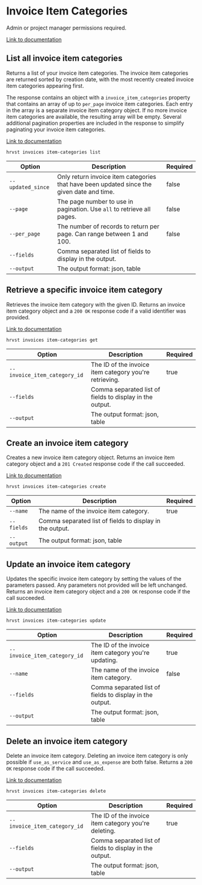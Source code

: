 # Invoice Item Categories

Admin or project manager permissions required.

[Link to documentation](https://help.getharvest.com/api-v2/invoices-api/invoices/invoice-item-categories/)

## List all invoice item categories

Returns a list of your invoice item categories. The invoice item categories are returned sorted by creation date, with the most recently created invoice item categories appearing first.

The response contains an object with a `invoice_item_categories` property that contains an array of up to `per_page` invoice item categories. Each entry in the array is a separate invoice item category object. If no more invoice item categories are available, the resulting array will be empty. Several additional pagination properties are included in the response to simplify paginating your invoice item categories.

[Link to documentation](https://help.getharvest.com/api-v2/invoices-api/invoices/invoice-item-categories/)

```
hrvst invoices item-categories list
```

| Option            | Description                                                                               | Required |
| ----------------- | ----------------------------------------------------------------------------------------- | -------- |
| `--updated_since` | Only return invoice item categories that have been updated since the given date and time. | false    |
| `--page`          | The page number to use in pagination. Use `all` to retrieve all pages.                    | false    |
| `--per_page`      | The number of records to return per page. Can range between 1 and 100.                    | false    |
| `--fields`        | Comma separated list of fields to display in the output.                                  |          |
| `--output`        | The output format: json, table                                                            |          |

## Retrieve a specific invoice item category

Retrieves the invoice item category with the given ID. Returns an invoice item category object and a `200 OK` response code if a valid identifier was provided.

[Link to documentation](https://help.getharvest.com/api-v2/invoices-api/invoices/invoice-item-categories/#retrieve-an-invoice-item-category)

```
hrvst invoices item-categories get
```

| Option                       | Description                                              | Required |
| ---------------------------- | -------------------------------------------------------- | -------- |
| `--invoice_item_category_id` | The ID of the invoice item category you're retrieving.   | true     |
| `--fields`                   | Comma separated list of fields to display in the output. |          |
| `--output`                   | The output format: json, table                           |          |

## Create an invoice item category

Creates a new invoice item category object. Returns an invoice item category object and a `201 Created` response code if the call succeeded.

[Link to documentation](https://help.getharvest.com/api-v2/invoices-api/invoices/invoice-item-categories/#create-an-invoice-item-category)

```
hrvst invoices item-categories create
```

| Option     | Description                                              | Required |
| ---------- | -------------------------------------------------------- | -------- |
| `--name`   | The name of the invoice item category.                   | true     |
| `--fields` | Comma separated list of fields to display in the output. |          |
| `--output` | The output format: json, table                           |          |

## Update an invoice item category

Updates the specific invoice item category by setting the values of the parameters passed. Any parameters not provided will be left unchanged. Returns an invoice item category object and a `200 OK` response code if the call succeeded.

[Link to documentation](https://help.getharvest.com/api-v2/invoices-api/invoices/invoice-item-categories/#update-an-invoice-item-category)

```
hrvst invoices item-categories update
```

| Option                       | Description                                              | Required |
| ---------------------------- | -------------------------------------------------------- | -------- |
| `--invoice_item_category_id` | The ID of the invoice item category you're updating.     | true     |
| `--name`                     | The name of the invoice item category.                   | false    |
| `--fields`                   | Comma separated list of fields to display in the output. |          |
| `--output`                   | The output format: json, table                           |          |

## Delete an invoice item category

Delete an invoice item category. Deleting an invoice item category is only possible if `use_as_service` and `use_as_expense` are both false. Returns a `200 OK` response code if the call succeeded.

[Link to documentation](https://help.getharvest.com/api-v2/invoices-api/invoices/invoice-item-categories/#delete-an-invoice-item-category)

```
hrvst invoices item-categories delete
```

| Option                       | Description                                              | Required |
| ---------------------------- | -------------------------------------------------------- | -------- |
| `--invoice_item_category_id` | The ID of the invoice item category you're deleting.     | true     |
| `--fields`                   | Comma separated list of fields to display in the output. |          |
| `--output`                   | The output format: json, table                           |          |
